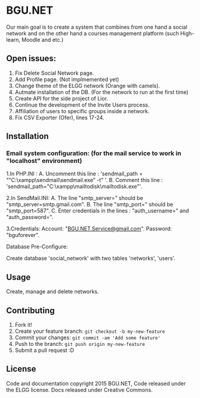 
# BGU.NET

Our main goal is to create a system that combines from one hand a social network and on the other hand a courses management platform (such High-learn, Moodle and etc.)

## Open issues:
 
1. Fix Delete Social Network page.
2. Add Profile page. (Not implmemented yet)
3. Change theme of the ELGG network (Orange with camels).
4. Autmate installation of the DB. (For the network to run at the first time)
5. Create API for the side project of Lior.
6. Continue the development of the Invite Users process.
7. Affiliation of users to specific groups inside a network.
8. Fix CSV Exporter (Ofer), lines 17-24.

## Installation


 <h3>Email system configuration: (for the mail service to work in "localhost" environment) </h3>

  1.In PHP.INI :
      A. Uncomment this line : 'sendmail_path = "\"C:\xampp\sendmail\sendmail.exe\" -t" '.
      B. Comment this line : 'sendmail_path="C:\xampp\mailtodisk\mailtodisk.exe"'.

  2.In SendMail.INI:
      A. The line "smtp_server=" should be "smtp_server=smtp.gmail.com".
      B. The line "smtp_port=" should be "smtp_port=587".
      C. Enter credentials in the lines : "auth_username=" and "auth_password=".

  3.Credentials:
      Account:  "BGU.NET.Service@gmail.com".
      Password: "bguforever".

 Database Pre-Configure:
 
 Create database 'social_network' with two tables 'networks', 'users'.

## Usage

Create, manage and delete networks.

## Contributing

1. Fork it!
2. Create your feature branch: `git checkout -b my-new-feature`
3. Commit your changes: `git commit -am 'Add some feature'`
4. Push to the branch: `git push origin my-new-feature`
5. Submit a pull request :D

## License

Code and documentation copyright 2015 BGU.NET,  Code released under the ELGG license. Docs released under Creative Commons.
